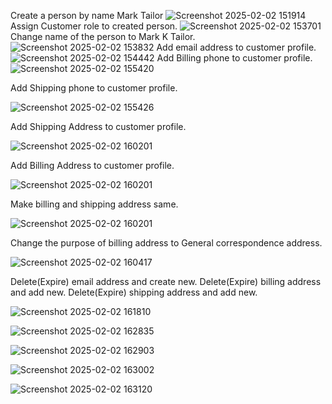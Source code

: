 Create a person by name Mark Tailor
![Screenshot 2025-02-02 151914](https://github.com/user-attachments/assets/8a0256a9-c1d4-42e2-9f15-66e910ae89e3)
Assign Customer role to created person.
![Screenshot 2025-02-02 153701](https://github.com/user-attachments/assets/3ce4a30d-d6b3-4fff-867f-0a9086a138e3)
Change name of the person to Mark K Tailor.
![Screenshot 2025-02-02 153832](https://github.com/user-attachments/assets/2e4afe38-a132-4e49-ad93-1256172880ea)
Add email address to customer profile.
![Screenshot 2025-02-02 154442](https://github.com/user-attachments/assets/a4058922-2359-4964-8e95-34713fe5b5c0)
Add Billing phone to customer profile.
![Screenshot 2025-02-02 155420](https://github.com/user-attachments/assets/34f4c9be-9479-4e5d-ac8b-f72367924cf1)

Add Shipping phone to customer profile.

![Screenshot 2025-02-02 155426](https://github.com/user-attachments/assets/df96e388-3490-45b4-99a6-566bf75e3fba)

Add Shipping Address to customer profile.

![Screenshot 2025-02-02 160201](https://github.com/user-attachments/assets/2e34a0a6-34da-4531-92f9-041f5a37a650)

Add Billing Address to customer profile.

![Screenshot 2025-02-02 160201](https://github.com/user-attachments/assets/d81590d5-c3aa-4953-a458-8c3cd47d1b50)

Make billing and shipping address same.

![Screenshot 2025-02-02 160201](https://github.com/user-attachments/assets/c98e519b-0de3-4a0c-b93f-d1423bbe55a8)

Change the purpose of billing address to General correspondence address.

![Screenshot 2025-02-02 160417](https://github.com/user-attachments/assets/6a137fa2-c72d-4a21-98b9-fa0c02f3a1e3)

Delete(Expire) email address and create new.
Delete(Expire) billing address and add new.
Delete(Expire) shipping address and add new.


![Screenshot 2025-02-02 161810](https://github.com/user-attachments/assets/fab836ac-bd59-4b22-9d7b-33eccbc85a08)

![Screenshot 2025-02-02 162835](https://github.com/user-attachments/assets/9316e2fc-7664-4a9b-9c14-535641a565cb)

![Screenshot 2025-02-02 162903](https://github.com/user-attachments/assets/2e405c03-fda9-468d-b8c4-8f40bb9639d3)

![Screenshot 2025-02-02 163002](https://github.com/user-attachments/assets/8df199ae-1e7f-4e40-91af-c6e0ca5b87ef)

![Screenshot 2025-02-02 163120](https://github.com/user-attachments/assets/623a96bc-09c2-4dd2-a7e0-f125d956f44b)





